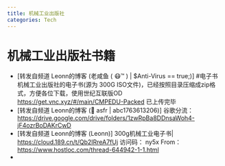 ```yaml
---
title: 机械工业出版社
categories: Tech
---
```


# 机械工业出版社书籍

- [转发自频道 Leonn的博客 (老咸鱼 ( 😷™ ) | $Anti-Virus == true;)]
  #电子书
  机械工业出版社的电子书(源为 300G ISO文件)，已经按照目录压缩成zip格式，方便各位下载，使用世纪互联版OD
  https://get.vnc.xyz/#/main/CMPEDU-Packed
  已上传完毕
- [转发自频道 Leonn的博客 (🏫 asfr | abc1763613206)]
  谷歌分流：https://drive.google.com/drive/folders/1zwRpBa8DDnsaWoh4-jF4ozrBoDAKrCwD
- [转发自频道 Leonn的博客 (Leonn)]
  300g机械工业电子书|
  https://cloud.189.cn/t/Qb2IRreA7fUj 
  访问码： ny5x
  From：https://www.hostloc.com/thread-644942-1-1.html
- 

